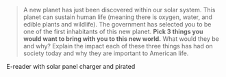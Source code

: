 > A new planet has just been discovered within our solar system. This planet can sustain human life (meaning there is oxygen, water, and edible plants and wildlife). The government has selected you to be one of the first inhabitants of this new planet.
> **Pick 3 things you would want to bring with you to this new world.** What would they be and why? Explain the impact each of these three things has had on society today and why they are important to American life.

E-reader with solar panel charger and pirated 

<!--stackedit_data:
eyJoaXN0b3J5IjpbNjQxNDIwMDUzXX0=
-->